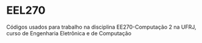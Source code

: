 # EEL270
Códigos usados para trabalho na disciplina EE270-Computação 2 na UFRJ, curso de Engenharia Eletrônica e de Computação
